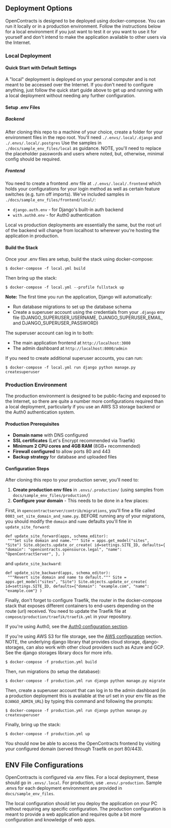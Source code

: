 ## Deployment Options

OpenContracts is designed to be deployed using docker-compose. You can run it locally or in a production environment. Follow the instructions below for a local environment if you just want to test it or you want to use it for yourself and don't intend to make the application available to other users via the Internet.

### Local Deployment

#### Quick Start with Default Settings
A "local" deployment is deployed on your personal computer and is not meant to be accessed over the Internet. If you
don't need to configure anything, just follow the quick start guide above to get up and running with a local deployment
without needing any further configuration.

#### Setup .env Files

##### Backend

After cloning this repo to a machine of your choice, create a folder for your environment
files in the repo root. You'll need `./.envs/.local/.django` and `./.envs/.local/.postgres`
Use the samples in `./docs/sample_env_files/local` as guidance.
NOTE, you'll need to replace the placeholder passwords and users where noted, but, otherwise, minimal config should be
required.

##### Frontend

You need to create a frontend .env file at `./.envs/.local/.frontend` which holds your configurations for your login
method as well as certain feature switches (e.g. turn off imports). We've included samples in `./docs/sample_env_files/frontend/local/`:
- `django.auth.env` - for Django's built-in auth backend
- `with.auth0.env` - for Auth0 authentication

Local vs production deployments are essentially the same, but the root
url of the backend will change from localhost to wherever you're hosting the application in production.

#### Build the Stack

Once your .env files are setup, build the stack using docker-compose:

```
$ docker-compose -f local.yml build
```

Then bring up the stack:

```
$ docker-compose -f local.yml --profile fullstack up
```

**Note:** The first time you run the application, Django will automatically:
- Run database migrations to set up the database schema
- Create a superuser account using the credentials from your `.django` env file (DJANGO_SUPERUSER_USERNAME, DJANGO_SUPERUSER_EMAIL, and DJANGO_SUPERUSER_PASSWORD)

The superuser account can log in to both:
- The main application frontend at `http://localhost:3000`
- The admin dashboard at `http://localhost:8000/admin`

If you need to create additional superuser accounts, you can run:

```
$ docker-compose -f local.yml run django python manage.py createsuperuser
```

### Production Environment

The production environment is designed to be public-facing and exposed to the Internet, so there are quite a number more configurations required than a local deployment, particularly if you use an AWS S3 storage backend or the Auth0 authentication system.

#### Production Prerequisites

- **Domain name** with DNS configured
- **SSL certificates** (Let's Encrypt recommended via Traefik)
- **Minimum 2 CPU cores and 4GB RAM** (8GB+ recommended)
- **Firewall configured** to allow ports 80 and 443
- **Backup strategy** for database and uploaded files

#### Configuration Steps

After cloning this repo to your production server, you'll need to:

1. **Create production env files** in `.envs/.production/` (using samples from `docs/sample_env_files/production/`)
2. **Configure your domain** - This needs to be done in a few places:

First, in `opencontractserver/contrib/migrations`, you'll fine a file called `0003_set_site_domain_and_name.py`. BEFORE  running any of your migrations, you should modify the `domain` and `name` defaults you'll fine in `update_site_forward`:

```
def update_site_forward(apps, schema_editor):
 """Set site domain and name.""" Site = apps.get_model("sites", "Site") Site.objects.update_or_create( id=settings.SITE_ID, defaults={ "domain": "opencontracts.opensource.legal", "name": "OpenContractServer", }, )
```

and `update_site_backward`:

```
def update_site_backward(apps, schema_editor):
 """Revert site domain and name to default.""" Site = apps.get_model("sites", "Site") Site.objects.update_or_create( id=settings.SITE_ID, defaults={"domain": "example.com", "name": "example.com"} )
```

Finally, don't forget to configure Traefik, the router in the docker-compose stack that exposes different containers to
end-users depending on the route (url) received. You need to update the Traefik file at `compose/production/traefik/traefik.yml` in your repository.

If you're using Auth0, see the [Auth0 configuration section](choose-an-authentication-backend.md#auth0-auth-setup).

If you're using AWS S3 for file storage, see the [AWS configuration](choose-storage-backend.md#aws-storage-backend) section. NOTE, the underlying django library that provides cloud storage, django-storages, can also work with other cloud providers such as Azure and GCP. See the django storages library docs for more info.

```commandline
$ docker-compose -f production.yml build
```

Then, run migrations (to setup the database):

```commandline
$ docker-compose -f production.yml run django python manage.py migrate
```

Then, create a superuser account that can log in to the admin dashboard (in a production deployment this is available at the url set in your env file as the `DJANGO_ADMIN_URL`) by typing this command and following the prompts:

```
$ docker-compose -f production.yml run django python manage.py createsuperuser
```

Finally, bring up the stack:

```
$ docker-compose -f production.yml up
```

You should now be able to access the OpenContracts frontend by visiting your configured domain (served through Traefik on port 80/443).

## ENV File Configurations

OpenContracts is configured via .env files. For a local deployment, these should go in `.envs/.local`. For production,
use `.envs/.production`. Sample .envs for each deployment environment are provided in `docs/sample_env_files`.

The local configuration should let you deploy the application on your PC without requiring any specific configuration.
The production configuration is meant to provide a web application and requires quite a bit more configuration and
knowledge of web apps.
